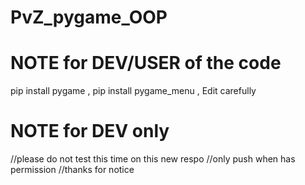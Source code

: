 # PvZ_pygame_OOP

# NOTE for DEV/USER of the code
pip install pygame , pip install pygame_menu , Edit carefully 
# NOTE for DEV only 
//please do not test this time on this new respo
//only push when has permission
//thanks for notice

